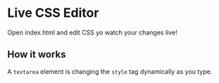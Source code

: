 # Live CSS Editor
Open index.html and edit CSS yo watch your changes live!

## How it works
A `textarea` element is changing the `style` tag dynamically as you type.

